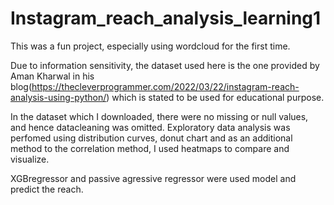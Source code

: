 # Instagram_reach_analysis_learning1

This was a fun project, especially using wordcloud for the first time. 

Due to information sensitivity, the dataset used here is the one provided by Aman Kharwal in his blog(https://thecleverprogrammer.com/2022/03/22/instagram-reach-analysis-using-python/) which is stated to be used for educational purpose.

In the dataset which I downloaded, there were no missing or null values, and hence datacleaning was omitted.
Exploratory data analysis was perfomed using distribution curves, donut chart and as an additional method to the correlation method, I used heatmaps to compare and visualize.

XGBregressor and passive agressive regressor were used model and predict the reach.
